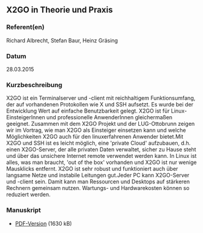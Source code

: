 
 
## X2GO in Theorie und Praxis


### Referent(en)
 Richard Albrecht, Stefan Baur, Heinz Gräsing

### Datum
 28.03.2015

### Kurzbeschreibung
X2GO ist ein Terminalserver und -client mit reichhaltigem
Funktionsumfang, der auf vorhandenen Protokollen
wie X und SSH aufsetzt. Es wurde bei der Entwicklung Wert auf
einfache Benutzbarkeit gelegt.
X2GO ist für Linux-EinsteigerInnen und professionelle AnwenderInnen
gleichermaßen geeignet.
Zusammen mit dem X2GO Projekt und der LUG-Ottobrunn zeigen wir im
Vortrag, wie man X2GO
als Einsteiger einsetzen kann und welche Möglichkeiten X2GO auch für
den linuxerfahrenen Anwender bietet.Mit X2GO und SSH ist es leicht möglich, eine 'private Cloud'
aufzubauen, d.h. einen X2GO-Server,
der alle privaten Daten verwaltet, sicher zu Hause steht und über das
unsichere Internet
remote verwendet werden kann. In Linux ist alles, was man braucht,
'out of the box' vorhanden
und X2GO ist nur wenige Mausklicks entfernt. X2GO ist sehr robust und
funktioniert auch über
langsame Netze und instabile Leitungen gut.Jeder PC kann X2GO-Server und -client sein. Damit kann man Ressourcen
und Desktops auf
stärkeren Rechnern gemeinsam nutzen. Wartungs- und Hardwarekosten
können so reduziert werden.
### Manuskript

          
* [PDF-Version](/download/Vortraege/X2GO_LIT_2015.pdf) (1630 kB)
                 
      
  

